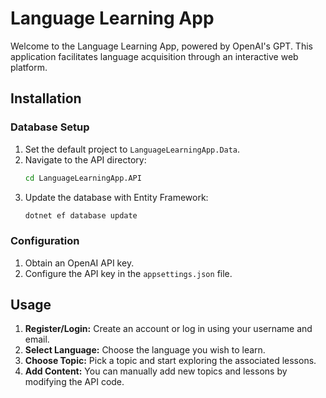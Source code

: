 # Language Learning App

Welcome to the Language Learning App, powered by OpenAI's GPT. This application facilitates language acquisition through an interactive web platform.

## Installation

### Database Setup

1. Set the default project to `LanguageLearningApp.Data`.
2. Navigate to the API directory:
    ```bash
    cd LanguageLearningApp.API
    ```
3. Update the database with Entity Framework:
    ```bash
    dotnet ef database update
    ```

### Configuration

1. Obtain an OpenAI API key.
2. Configure the API key in the `appsettings.json` file.

## Usage

1. **Register/Login:** Create an account or log in using your username and email.
2. **Select Language:** Choose the language you wish to learn.
3. **Choose Topic:** Pick a topic and start exploring the associated lessons.
4. **Add Content:** You can manually add new topics and lessons by modifying the API code.
